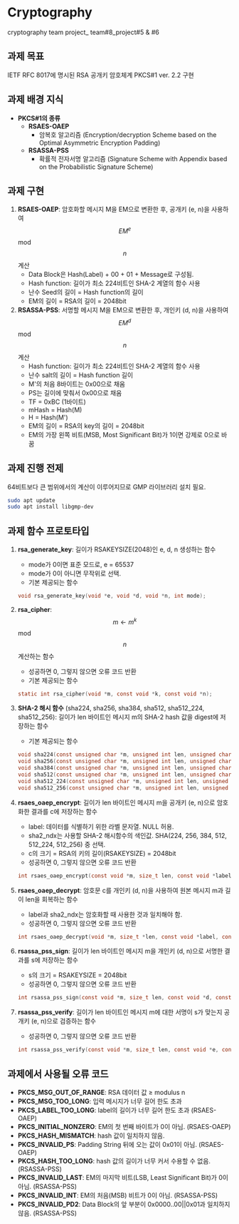 # Cryptography
cryptography team project_ team#8_project#5 & #6

## 과제 목표
IETF RFC 8017에 명시된 RSA 공개키 암호체계 PKCS#1 ver. 2.2 구현

## 과제 배경 지식
- **PKCS#1의 종류**
  - **RSAES-OAEP**
    - 암복호 알고리즘 (Encryption/decryption Scheme based on the Optimal Asymmetric Encryption Padding)
  - **RSASSA-PSS**
    - 확률적 전자서명 알고리즘 (Signature Scheme with Appendix based on the Probabilistic Signature Scheme)

## 과제 구현
1. **RSAES-OAEP**: 암호화할 메시지 M을 EM으로 변환한 후, 공개키 (e, n)을 사용하여 $$EM^e$$ mod $$n$$ 계산
   - Data Block은 Hash(Label) + 00 + 01 + Message로 구성됨.
   - Hash function: 길이가 최소 224비트인 SHA-2 계열의 함수 사용
   - 난수 Seed의 길이 = Hash function의 길이
   - EM의 길이 = RSA의 길이 = 2048bit
2. **RSASSA-PSS**: 서명할 메시지 M을 EM으로 변환한 후, 개인키 (d, n)을 사용하여 $$EM^d$$ mod $$n$$ 계산
   - Hash function: 길이가 최소 224비트인 SHA-2 계열의 함수 사용
   - 난수 salt의 길이 = Hash function 길이
   - M'의 처음 8바이트는 0x00으로 채움
   - PS는 길이에 맞춰서 0x00으로 채움
   - TF = 0xBC (1바이트)
   - mHash = Hash(M)
   - H = Hash(M')
   - EM의 길이 = RSA의 key의 길이 = 2048bit
   - EM의 가장 왼쪽 비트(MSB, Most Significant Bit)가 1이면 강제로 0으로 바꿈

## 과제 진행 전제
64비트보다 큰 범위에서의 계산이 이루어지므로 GMP 라이브러리 설치 필요.

```bash
sudo apt update
sudo apt install libgmp-dev
```

## 과제 함수 프로토타입
1. **rsa_generate_key**: 길이가 RSAKEYSIZE(2048)인 e, d, n 생성하는 함수
   - mode가 0이면 표준 모드로, e = 65537
   - mode가 0이 아니면 무작위로 선택.
   - 기본 제공되는 함수
   
   ```c
   void rsa_generate_key(void *e, void *d, void *n, int mode);
   ```

2. **rsa_cipher**: $$m ← m^k$$ mod $$n$$  계산하는 함수
   - 성공하면 0, 그렇지 않으면 오류 코드 반환
   - 기본 제공되는 함수
   
   ```c
   static int rsa_cipher(void *m, const void *k, const void *n);
   ```

3. **SHA-2 해시 함수** (sha224, sha256, sha384, sha512, sha512_224, sha512_256): 길이가 len 바이트인 메시지 m의 SHA-2 hash 값을 digest에 저장하는 함수
   - 기본 제공되는 함수
   
   ```c
   void sha224(const unsigned char *m, unsigned int len, unsigned char *digest);
   void sha256(const unsigned char *m, unsigned int len, unsigned char *digest);
   void sha384(const unsigned char *m, unsigned int len, unsigned char *digest);
   void sha512(const unsigned char *m, unsigned int len, unsigned char *digest);
   void sha512_224(const unsigned char *m, unsigned int len, unsigned char *digest);
   void sha512_256(const unsigned char *m, unsigned int len, unsigned char *digest);
   ```

4. **rsaes_oaep_encrypt**: 길이가 len 바이트인 메시지 m을 공개키 (e, n)으로 암호화한 결과를 c에 저장하는 함수
   - label: 데이터를 식별하기 위한 라벨 문자열. NULL 허용.
   - sha2_ndx는 사용할 SHA-2 해시함수의 색인값. SHA(224, 256, 384, 512, 512_224, 512_256) 중 선택.
   - c의 크기 = RSA의 키의 길이(RSAKEYSIZE) = 2048bit
   - 성공하면 0, 그렇지 않으면 오류 코드 반환
   
   ```c
   int rsaes_oaep_encrypt(const void *m, size_t len, const void *label, const void *e, const void *n, void *c, int sha2_ndx);
   ```

5. **rsaes_oaep_decrypt**: 암호문 c를 개인키 (d, n)을 사용하여 원본 메시지 m과 길이 len을 회복하는 함수
   - label과 sha2_ndx는 암호화할 때 사용한 것과 일치해야 함.
   - 성공하면 0, 그렇지 않으면 오류 코드 반환
   
   ```c
   int rsaes_oaep_decrypt(void *m, size_t *len, const void *label, const void *d, const void *n, const void *c, int sha2_ndx);
   ```

6. **rsassa_pss_sign**: 길이가 len 바이트인 메시지 m을 개인키 (d, n)으로 서명한 결과를 s에 저장하는 함수
   - s의 크기 = RSAKEYSIZE = 2048bit
   - 성공하면 0, 그렇지 않으면 오류 코드 반환
   
   ```c
   int rsassa_pss_sign(const void *m, size_t len, const void *d, const void *n, void *s);
   ```

7. **rsassa_pss_verify**: 길이가 len 바이트인 메시지 m에 대한 서명이 s가 맞는지 공개키 (e, n)으로 검증하는 함수
   - 성공하면 0, 그렇지 않으면 오류 코드 반환
   
   ```c
   int rsassa_pss_verify(const void *m, size_t len, const void *e, const void *n, const void *s);
   ```

## 과제에서 사용될 오류 코드
- **PKCS_MSG_OUT_OF_RANGE**: RSA 데이터 값 ≥ modulus n
- **PKCS_MSG_TOO_LONG**: 입력 메시지가 너무 길어 한도 초과
- **PKCS_LABEL_TOO_LONG**: label의 길이가 너무 길어 한도 초과 (RSAES-OAEP)
- **PKCS_INITIAL_NONZERO**: EM의 첫 번째 바이트가 0이 아님. (RSAES-OAEP)
- **PKCS_HASH_MISMATCH**: hash 값이 일치하지 않음.
- **PKCS_INVALID_PS**: Padding String 뒤에 오는 값이 0x01이 아님. (RSAES-OAEP)
- **PKCS_HASH_TOO_LONG**: hash 값의 길이가 너무 커서 수용할 수 없음. (RSASSA-PSS)
- **PKCS_INVALID_LAST**: EM의 마지막 비트(LSB, Least Significant Bit)가 0이 아님. (RSASSA-PSS)
- **PKCS_INVALID_INT**: EM의 처음(MSB) 비트가 0이 아님. (RSASSA-PSS)
- **PKCS_INVALID_PD2**: Data Block의 앞 부분이 0x0000..00||0x01과 일치하지 않음. (RSASSA-PSS)
